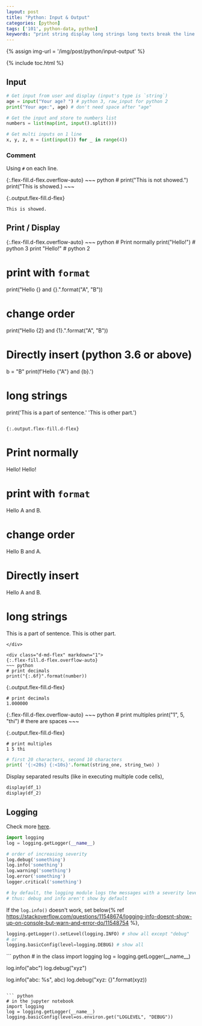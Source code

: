 ```yaml
---
layout: post
title: "Python: Input & Output"
categories: [python]
tags: ['101', python-data, python]
keywords: "print string display long strings long texts break the line word wrap multi lines multilines display decimal numbers display dataframes log logging warning info error alert docstring comment multiline comments documentation class definition sample structure example"
---
```


{% assign img-url = '/img/post/python/input-output' %}

{% include toc.html %}

## Input

~~~ python
# Get input from user and display (input's type is `string`)
age = input("Your age? ") # python 3, raw_input for python 2
print("Your age:", age) # don't need space after "age"
~~~

~~~ python
# Get the input and store to numbers list
numbers = list(map(int, input().split()))
~~~

~~~ python
# Get multi inputs on 1 line
x, y, z, n = (int(input()) for _ in range(4))
~~~

### Comment

Using `#` on each line.

<div class="d-md-flex" markdown="1">
{:.flex-fill.d-flex.overflow-auto}
~~~ python
# print("This is not showed.")
print("This is showed.)
~~~

{:.output.flex-fill.d-flex}
~~~
This is showed.
~~~
</div>

## Print / Display

<div class="d-md-flex" markdown="1">
{:.flex-fill.d-flex.overflow-auto}
~~~ python
# Print normally
print("Hello!") # python 3
print "Hello!" # python 2

# print with `format`
print("Hello {} and {}.".format("A", "B"))

# change order
print("Hello {2} and {1}.".format("A", "B"))

# Directly insert (python 3.6 or above)
b = "B"
print(f'Hello {"A"} and {b}.')

# long strings
print('This is a part of sentence.'
      'This is other part.')
~~~

{:.output.flex-fill.d-flex}
~~~
# Print normally
Hello!
Hello!

# print with `format`
Hello A and B.

# change order
Hello B and A.

# Directly insert
Hello A and B.


# long strings
This is a part of sentence. This is other part.
~~~
</div>

<div class="d-md-flex" markdown="1">
{:.flex-fill.d-flex.overflow-auto}
~~~ python
# print decimals
print("{:.6f}".format(number))
~~~

{:.output.flex-fill.d-flex}
~~~
# print decimals
1.000000
~~~
</div>

<div class="d-md-flex" markdown="1">
{:.flex-fill.d-flex.overflow-auto}
~~~ python
# print multiples
print("1", 5, "thi") # there are spaces
~~~

{:.output.flex-fill.d-flex}
~~~
# print multiples
1 5 thi
~~~
</div>

``` python
# first 20 characters, second 10 characters
print( '{:<20s} {:<10s}'.format(string_one, string_two) )
```

Display separated results (like in executing multiple code cells),

~~~ python
display(df_1)
display(df_2)
~~~

## Logging

Check more [here](https://docs.python.org/3/howto/logging-cookbook.html).

~~~ python
import logging
log = logging.getLogger(__name__)

# order of increasing severity
log.debug('something')
log.info('something')
log.warning('something')
log.error('something')
logger.critical('something')

# by default, the logging module logs the messages with a severity level of WARNING or above
# thus: debug and info aren't show by default
~~~

If the `log.info()` doesn't work, set below{% ref https://stackoverflow.com/questions/11548674/logging-info-doesnt-show-up-on-console-but-warn-and-error-do/11548754 %},

~~~ python
logging.getLogger().setLevel(logging.INFO) # show all except "debug"
# or
logging.basicConfig(level=logging.DEBUG) # show all
~~~

<div class="flex-50" markdown="1">
``` python
# in the class
import logging
log = logging.getLogger(__name__)

log.info("abc")
log.debug("xyz")

log.info("abc: %s", abc)
log.debug("xyz: {}".format(xyz))
```

``` python
# in the jupyter notebook
import logging
log = logging.getLogger(__name__)
logging.basicConfig(level=os.environ.get("LOGLEVEL", "DEBUG"))
```
</div>
